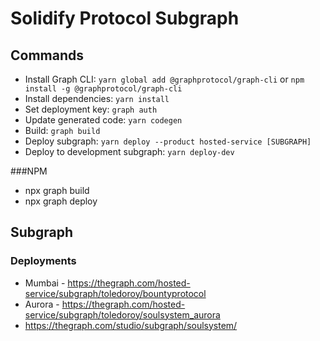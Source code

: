 # Solidify Protocol Subgraph

## Commands

- Install Graph CLI: `yarn global add @graphprotocol/graph-cli` or `npm install -g @graphprotocol/graph-cli`
- Install dependencies: `yarn install`
- Set deployment key: `graph auth`
- Update generated code: `yarn codegen`
- Build: `graph build`
- Deploy subgraph: `yarn deploy --product hosted-service [SUBGRAPH]`
- Deploy to development subgraph: `yarn deploy-dev`

###NPM

 - npx graph build
 - npx graph deploy

## Subgraph
### Deployments
- Mumbai - https://thegraph.com/hosted-service/subgraph/toledoroy/bountyprotocol
- Aurora - https://thegraph.com/hosted-service/subgraph/toledoroy/soulsystem_aurora
- https://thegraph.com/studio/subgraph/soulsystem/
